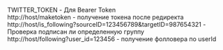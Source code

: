 TWITTER_TOKEN - Для Bearer Token <br/>
http://host/maketoken - получение токена после редиректа <br/>
http://host/is_following?sourceID=123456789&targetID=987654321 - Проверка подписан ли определенную группу <br/>
http://host/following?user_id=123456 - получение фолловера по userId <br/>
